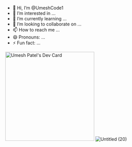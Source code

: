 - 👋 Hi, I’m @UmeshCode1
- 👀 I’m interested in ...
- 🌱 I’m currently learning ...
- 💞️ I’m looking to collaborate on ...
- 📫 How to reach me ...
- 😄 Pronouns: ...
- ⚡ Fun fact: ...

<a href="https://app.daily.dev/umeshpatel09"><img src="https://api.daily.dev/devcards/v2/BmHu40swNNQ5PNgF2rktx.png?r=7hl&type=overlap" width="280" alt="Umesh Patel's Dev Card"/></a>
![Untitled (20)](https://github.com/user-attachments/assets/25fc89bf-ebc8-468d-94a2-e9e4a6efd62f)

